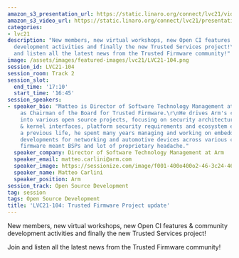 ```yaml
---
amazon_s3_presentation_url: https://static.linaro.org/connect/lvc21/videos/lvc21-104.mp4
amazon_s3_video_url: https://static.linaro.org/connect/lvc21/presentations/lvc21-104.pdf
categories:
- lvc21
description: "New members, new virtual workshops, new Open CI features & community
  development activities and finally the new Trusted Services project!\r\n\r\nJoin
  and listen all the latest news from the Trusted Firmware community!"
image: /assets/images/featured-images/lvc21/LVC21-104.png
session_id: LVC21-104
session_room: Track 2
session_slot:
  end_time: '17:10'
  start_time: '16:45'
session_speakers:
- speaker_bio: "Matteo is Director of Software Technology Management at Arm and serves
    as Chairman of the Board for Trusted Firmware.\r\nHe drives Arm's community effort
    into various open source projects, focusing on security architectures, firmware
    & kernel interfaces, platform security requirements and ecosystem enablement.\r\nIn
    a previous life, he spent many years managing and working on embedded software
    developments for networking and automotive devices across various companies, where
    firmware meant BSPs and lot of proprietary headache."
  speaker_company: Director of Software Technology Management at Arm
  speaker_email: matteo.carlini@arm.com
  speaker_image: https://sessionize.com/image/f001-400o400o2-46-3c24-46e2-80e1-fac1d6014081.cb29d1a1-9a33-48eb-88e1-6e25b312f301.JPG
  speaker_name: Matteo Carlini
  speaker_position: Arm
session_track: Open Source Development
tag: session
tags: Open Source Development
title: 'LVC21-104: Trusted Firmware Project update'
---
```


New members, new virtual workshops, new Open CI features & community development activities and finally the new Trusted Services project!

Join and listen all the latest news from the Trusted Firmware community!